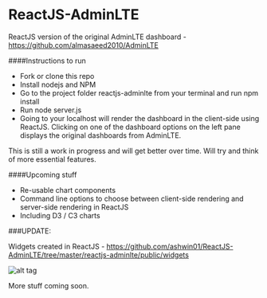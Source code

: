 # ReactJS-AdminLTE

ReactJS version of the original AdminLTE dashboard - https://github.com/almasaeed2010/AdminLTE

####Instructions to run

- Fork or clone this repo
- Install nodejs and NPM
- Go to the project folder reactjs-adminlte from your terminal and run npm install
- Run node server.js
- Going to your localhost will render the dashboard in the client-side using ReactJS. Clicking on one of the dashboard options on the left pane displays the original dashboards from AdminLTE.

This is still a work in progress and will get better over time. Will try and think of more essential features.

####Upcoming stuff

- Re-usable chart components
- Command line options to choose between client-side rendering and server-side rendering in ReactJS
- Including D3 / C3 charts 

###UPDATE:

Widgets created in ReactJS - https://github.com/ashwin01/ReactJS-AdminLTE/tree/master/reactjs-adminlte/public/widgets

![alt tag](https://github.com/ashwin01/ReactJS-AdminLTE/tree/master/reactjs-adminlte/screenshots/widgets.png "Screenshot")

More stuff coming soon.